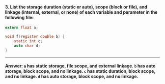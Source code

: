 #### 3. List the storage duration (static or auto), scope (block or file), and linkage (internal, external, or none) of each variable and parameter in the following file:

```c
extern float a;

void f(register double b) {
    static int c;
    auto char d;
}
```

---

#### Answer: `a` has static storage, file scope, and external linkage. `b` has auto storage, block scope, and no linkage. `c` has static duration, block scope, and no linkage. `d` has auto storage, block scope, and no linkage.
